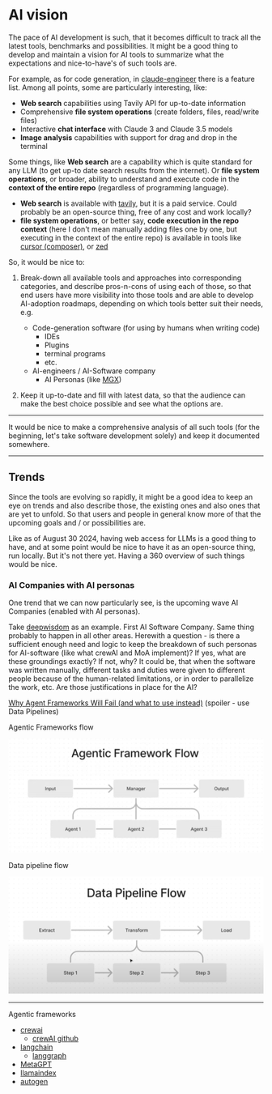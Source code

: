 # AI vision

The pace of AI development is such, that it becomes difficult to track all the latest tools, benchmarks and possibilities. It might be a good thing to develop and maintain a vision for AI tools to summarize what the expectations and nice-to-have's of such tools are.

For example, as for code generation, in [claude-engineer](https://github.com/Doriandarko/claude-engineer?tab=readme-ov-file#-features) there is a feature list. Among all points, some are particularly interesting, like:

- **Web search** capabilities using Tavily API for up-to-date information
- Comprehensive **file system operations** (create folders, files, read/write files)
- Interactive **chat interface** with Claude 3 and Claude 3.5 models
- **Image analysis** capabilities with support for drag and drop in the terminal

Some things, like **Web search** are a capability which is quite standard for any LLM (to get up-to date search results from the internet). Or **file system operations**, or broader, ability to understand and execute code in the **context of the entire repo** (regardless of programming language).

- **Web search** is available with [tavily](https://tavily.com/), but it is a paid service. Could probably be an open-source thing, free of any cost and work locally?
- **file system operations**, or better say, **code execution in the repo context** (here I don't mean manually adding files one by one, but executing in the context of the entire repo) is available in tools like [cursor (composer)](https://www.cursor.com/), or [zed](https://zed.dev/)

So, it would be nice to:

1. Break-down all available tools and approaches into corresponding categories, and describe pros-n-cons of using each of those, so that end users have more visibility into those tools and are able to develop AI-adoption roadmaps, depending on which tools better suit their needs, e.g.

   - Code-generation software (for using by humans when writing code)
     - IDEs
     - Plugins
     - terminal programs
     - etc.
   - AI-engineers / AI-Software company
     - AI Personas (like [MGX](https://www.deepwisdom.ai/))

2. Keep it up-to-date and fill with latest data, so that the audience can make the best choice possible and see what the options are.

---

It would be nice to make a comprehensive analysis of all such tools (for the beginning, let's take software development solely) and keep it documented somewhere.

---

## Trends

Since the tools are evolving so rapidly, it might be a good idea to keep an eye on trends and also describe those, the existing ones and also ones that are yet to unfold. So that users and people in general know more of that the upcoming goals and / or possibilities are.

Like as of August 30 2024, having web access for LLMs is a good thing to have, and at some point would be nice to have it as an open-source thing, run locally. But it's not there yet. Having a 360 overview of such things would be nice.

### AI Companies with AI personas

One trend that we can now particularly see, is the upcoming wave AI Companies (enabled with AI personas).

Take [deepwisdom](https://www.deepwisdom.ai/) as an example. First AI Software Company. Same thing probably to happen in all other areas. Herewith a question - is there a sufficient enough need and logic to keep the breakdown of such personas for AI-software (like what crewAI and MoA implement)? If yes, what are these groundings exactly? If not, why? It could be, that when the software was written manually, different tasks and duties were given to different people because of the human-related limitations, or in order to parallelize the work, etc. Are those justifications in place for the AI?

[Why Agent Frameworks Will Fail (and what to use instead)](https://www.youtube.com/watch?v=KY8n96Erp5Q) (spoiler - use Data Pipelines)

Agentic Frameworks flow

![](./agentic-framework-flow.png)

Data pipeline flow

![](./data-pipeline-flow.png)

---

Agentic frameworks

- [crewai](https://www.crewai.com/)
  - [crewAI github](https://github.com/crewAIInc/crewAI)
- [langchain](https://github.com/langchain-ai/langchain)
  - [langgraph](https://langchain-ai.github.io/langgraph/)
- [MetaGPT](https://github.com/geekan/MetaGPT)
- [llamaindex](https://www.llamaindex.ai/)
- [autogen](https://github.com/microsoft/autogen)
